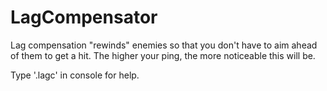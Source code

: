# LagCompensator
Lag compensation "rewinds" enemies so that you don't have to aim ahead of them to get a hit. The higher your ping, the more noticeable this will be.

Type '.lagc' in console for help.

